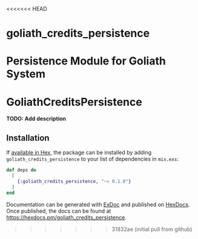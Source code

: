 <<<<<<< HEAD
# goliath_credits_persistence
Persistence Module for Goliath System
=======
# GoliathCreditsPersistence

**TODO: Add description**

## Installation

If [available in Hex](https://hex.pm/docs/publish), the package can be installed
by adding `goliath_credits_persistence` to your list of dependencies in `mix.exs`:

```elixir
def deps do
  [
    {:goliath_credits_persistence, "~> 0.1.0"}
  ]
end
```

Documentation can be generated with [ExDoc](https://github.com/elixir-lang/ex_doc)
and published on [HexDocs](https://hexdocs.pm). Once published, the docs can
be found at <https://hexdocs.pm/goliath_credits_persistence>.

>>>>>>> 31832ae (initial pull from github)
